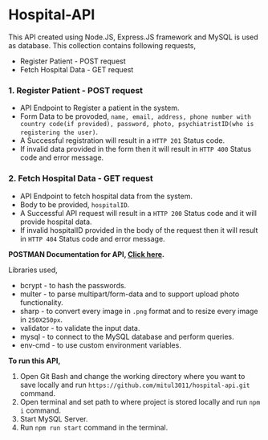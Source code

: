 # Hospital-API
This API created using Node.JS, Express.JS framework and MySQL is used as database.
This collection contains following requests,
* Register Patient - POST request
* Fetch Hospital Data - GET request

### 1. Register Patient - POST request
* API Endpoint to Register a patient in the system.
* Form Data to be provoded,  ``` name, email, address, phone number with country code(if provided), password, photo, psychiatristID(who is registering the user) ```.
* A Successful registration will result in a `HTTP 201` Status code.
* If invalid data provided in the form then it will result in `HTTP 400` Status code and error message.

### 2. Fetch Hospital Data - GET request
* API Endpoint to fetch hospital data from the system.
* Body to be provided,  ``` hospitalID ```.
* A Successful API request will result in a `HTTP 200` Status code and it will provide hospital data.
* If invalid hospitalID provided in the body of the request then it will result in `HTTP 404` Status code and error message.

**POSTMAN Documentation for API, [Click here](https://documenter.getpostman.com/view/22922895/VUqoSKKJ).**

Libraries used, 
* bcrypt - to hash the passwords.
* multer - to parse multipart/form-data and to support upload photo functionality.
* sharp - to convert every image in `.png` format and to resize every image in `250X250px`.
* validator - to validate the input data.
* mysql - to connect to the MySQL database and perform queries.
* env-cmd - to use custom environment variables.

**To run this API,**
1. Open Git Bash and change the working directory where you want to save locally and run `https://github.com/mitul3011/hospital-api.git` command.
2. Open terminal and set path to where project is stored locally and run `npm i` command.
3. Start MySQL Server.
4. Run `npm run start` command in the terminal.
